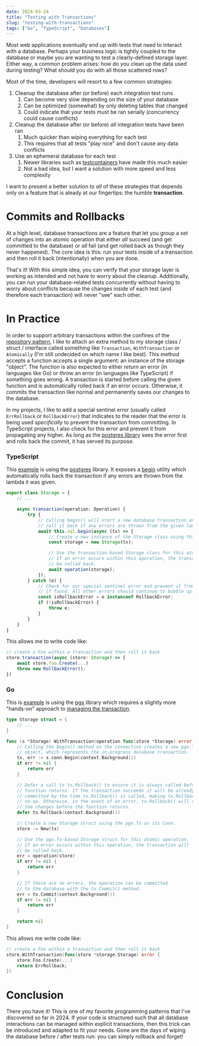 ```yaml
---
date: 2024-03-24
title: "Testing with Transactions"
slug: "testing-with-transactions"
tags: ["Go", "TypeScript", "Databases"]
---
```


Most web applications eventually end up with tests that need to interact with a database.
Perhaps your business logic is tightly coupled to the database or maybe you are wanting to test a clearly-defined storage layer.
Either way, a common problem arises: how do you clean up the data used during testing? What should you do with all those scattered rows?

Most of the time, developers will resort to a few common strategies:

1. Cleanup the database after (or before) each integration test runs
   1. Can become very slow depending on the size of your database
   2. Can be optimized (somewhat) by only deleting tables that changed
   3. Could indicate that your tests must be ran serially (concurrency could cause conflicts)
2. Cleanup the database after (or before) _all_ integration tests have been ran
   1. Much quicker than wiping everything for each test
   2. This requires that all tests "play nice" and don't cause any data conflicts
3. Use an ephemeral database for each test
   1. Newer libraries such as [testcontainers](https://golang.testcontainers.org/) have made this much easier
   2. Not a bad idea, but I want a solution with more speed and less complexity

I want to present a better solution to _all_ of these strategies that depends only on a feature that is aleady at our fingertips: the humble **transaction**.

# Commits and Rollbacks

At a high level, database transactions are a feature that let you group a set of changes into an atomic operation that either _all_ succeed (and get committed to the database) or _all_ fail (and get rolled back as though they never happened).
The core idea is this: run your tests inside of a transaction and then roll it back (intentionally) when you are done.

That's it!
With this simple idea, you can verify that your storage layer is working as intended and not have to worry about the cleanup.
Additionally, you can run your database-related tests concurrently without having to worry about conflicts because the changes inside of each test (and therefore each transaction) will never "see" each other.

# In Practice

In order to support arbitrary transactions within the confines of the [repository pattern](https://medium.com/@pererikbergman/repository-design-pattern-e28c0f3e4a30), I like to attach an extra method to my storage class / struct / interface called something like `Transaction`, `WithTransaction` or `Atomically` (I'm still undecided on which name I like best).
This method accepts a function accepts a single argument: an instance of the storage "object".
The function is also expected to either _return_ an error (in languages like Go) or _throw_ an error (in languages like TypeScript) if something goes wrong.
A transaction is started before calling the given function and is automatically rolled back if an error occurs.
Otherwise, it commits the transaction like normal and permanently saves our changes to the database.

In my projects, I like to add a special sentinel error (usually called `ErrRollback` or `RollbackError`) that indicates to the reader that the error is being used _specifically_ to prevent the transaction from committing.
In TypeScript projects, I also check for this error and prevent it from propagating any higher.
As long as the [postgres library](https://github.com/porsager/postgres) sees the error first and rolls back the commit, it has served its purpose.

### TypeScript

This [example](https://github.com/theandrew168/bloggulus-svelte/blob/3c0572d736c2e3d97fa36a56bcbe6b9ec951f254/src/lib/server/storage/storage.ts#L27) is using the [postgres](https://github.com/porsager/postgres) library.
It exposes a [begin](https://github.com/porsager/postgres?tab=readme-ov-file#transactions) utility which automatically rolls back the transaction if any errors are thrown from the lambda it was given.

```ts
export class Storage = {
	// ...

	async transaction(operation: Operation) {
		try {
			// Calling begin() will start a new database transaction and automatically
			// roll it back if any errors are thrown from the given lambda.
			await this.sql.begin(async (tx) => {
				// Create a new instance of the Storage class using this transaction.
				const storage = new Storage(tx);

				// Use the transaction-based Storage class for this atomic operation.
				// If an error occurs within this operation, the transaction will
				// be rolled back.
				await operation(storage);
			});
		} catch (e) {
			// Check for our special sentinel error and prevent it from propagating
			// if found. All other errors should continue to bubble up.
			const isRollbackError = e instanceof RollbackError;
			if (!isRollbackError) {
				throw e;
			}
		}
	}
}
```

This allows me to write code like:

```ts
// create a Foo within a transaction and then roll it back
store.transaction(async (store: Storage) => {
	await store.foo.Create(...)
	throw new RollbackError();
})
```

### Go

This is [example](https://github.com/theandrew168/bloggulus/blob/eba4fee0f7083fe75b56e86bfb9033fe42c11e10/backend/storage/storage.go#L30) is using the [pgx](https://github.com/jackc/pgx) library which requires a slightly more "hands-on" approach to [managing the transaction](https://pkg.go.dev/github.com/jackc/pgx/v5#hdr-Transactions).

```go
type Storage struct = {
	// ...
}

func (s *Storage) WithTransaction(operation func(store *Storage) error) error {
	// Calling the Begin() method on the connection creates a new pgx.Tx
	// object, which represents the in-progress database transaction.
	tx, err := s.conn.Begin(context.Background())
	if err != nil {
		return err
	}

	// Defer a call to tx.Rollback() to ensure it is always called before the
	// function returns. If the transaction succeeds it will be already be
	// committed by the time tx.Rollback() is called, making tx.Rollback() a
	// no-op. Otherwise, in the event of an error, tx.Rollback() will rollback
	// the changes before the function returns.
	defer tx.Rollback(context.Background())

	// Create a new Storage struct using the pgx.Tx as its Conn.
	store := New(tx)

	// Use the pgx.Tx-based Storage struct for this atomic operation.
	// If an error occurs within this operation, the transaction will
	// be rolled back.
	err = operation(store)
	if err != nil {
		return err
	}

	// If there are no errors, the operation can be committed
	// to the database with the tx.Commit() method.
	err = tx.Commit(context.Background())
	if err != nil {
		return err
	}

	return nil
}
```

This allows me write code like:

```go
// create a Foo within a transaction and then roll it back
store.WithTransaction(func(store *storage.Storage) error {
	store.Foo.Create(...)
	return ErrRollback;
})
```

# Conclusion

There you have it!
This is one of my favorite programming patterns that I've discovered so far in 2024.
If your code is structured such that all database interactions can be managed within explicit transactions, then this trick can be introduced and adapted to fit your needs.
Gone are the days of wiping the database before / after tests run: you can simply rollback and forget!
